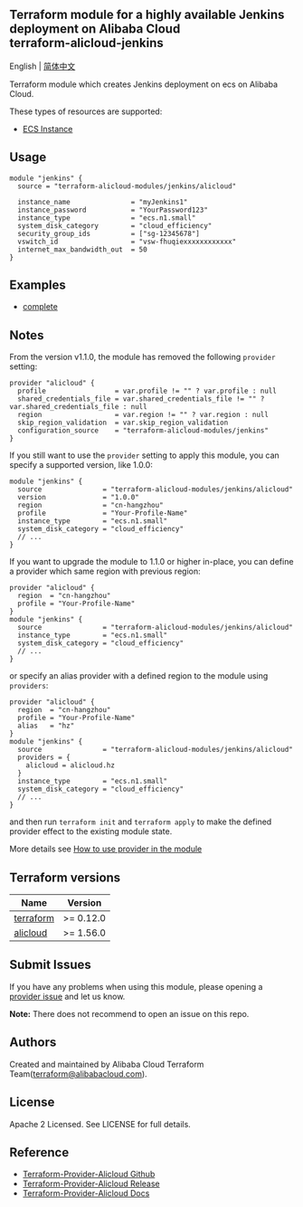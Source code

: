 Terraform module for a highly available Jenkins deployment on Alibaba Cloud  
terraform-alicloud-jenkins
----------


English | [简体中文](https://github.com/terraform-alicloud-modules/terraform-alicloud-jenkins/blob/master/README-CN.md)

Terraform module which creates Jenkins deployment on ecs on Alibaba Cloud. 

These types of resources are supported:

* [ECS Instance](https://www.terraform.io/docs/providers/alicloud/r/instance.html)

## Usage

```hcl
module "jenkins" {
  source = "terraform-alicloud-modules/jenkins/alicloud"

  instance_name               = "myJenkins1"
  instance_password           = "YourPassword123"
  instance_type               = "ecs.n1.small"
  system_disk_category        = "cloud_efficiency"
  security_group_ids          = ["sg-12345678"]
  vswitch_id                  = "vsw-fhuqiexxxxxxxxxxxx"
  internet_max_bandwidth_out  = 50
}
```

## Examples

* [complete](https://github.com/terraform-alicloud-modules/terraform-alicloud-jenkins/tree/master/examples/complete)

## Notes
From the version v1.1.0, the module has removed the following `provider` setting:

```hcl
provider "alicloud" {
  profile                 = var.profile != "" ? var.profile : null
  shared_credentials_file = var.shared_credentials_file != "" ? var.shared_credentials_file : null
  region                  = var.region != "" ? var.region : null
  skip_region_validation  = var.skip_region_validation
  configuration_source    = "terraform-alicloud-modules/jenkins"
}
```

If you still want to use the `provider` setting to apply this module, you can specify a supported version, like 1.0.0:

```hcl
module "jenkins" {
  source               = "terraform-alicloud-modules/jenkins/alicloud"
  version              = "1.0.0"
  region               = "cn-hangzhou"
  profile              = "Your-Profile-Name"
  instance_type        = "ecs.n1.small"
  system_disk_category = "cloud_efficiency"
  // ...
}
```

If you want to upgrade the module to 1.1.0 or higher in-place, you can define a provider which same region with
previous region:

```hcl
provider "alicloud" {
  region  = "cn-hangzhou"
  profile = "Your-Profile-Name"
}
module "jenkins" {
  source               = "terraform-alicloud-modules/jenkins/alicloud"
  instance_type        = "ecs.n1.small"
  system_disk_category = "cloud_efficiency"
  // ...
}
```
or specify an alias provider with a defined region to the module using `providers`:

```hcl
provider "alicloud" {
  region  = "cn-hangzhou"
  profile = "Your-Profile-Name"
  alias   = "hz"
}
module "jenkins" {
  source               = "terraform-alicloud-modules/jenkins/alicloud"
  providers = {
    alicloud = alicloud.hz
  }
  instance_type        = "ecs.n1.small"
  system_disk_category = "cloud_efficiency"
  // ...
}
```

and then run `terraform init` and `terraform apply` to make the defined provider effect to the existing module state.

More details see [How to use provider in the module](https://www.terraform.io/docs/language/modules/develop/providers.html#passing-providers-explicitly)

## Terraform versions

| Name | Version |
|------|---------|
| <a name="requirement_terraform"></a> [terraform](#requirement\_terraform) | >= 0.12.0 |
| <a name="requirement_alicloud"></a> [alicloud](#requirement\_alicloud) | >= 1.56.0 |

Submit Issues
-------------
If you have any problems when using this module, please opening a [provider issue](https://github.com/terraform-providers/terraform-provider-alicloud/issues/new) and let us know.

**Note:** There does not recommend to open an issue on this repo.

Authors
-------
Created and maintained by Alibaba Cloud Terraform Team(terraform@alibabacloud.com). 

License
----
Apache 2 Licensed. See LICENSE for full details.

Reference
---------
* [Terraform-Provider-Alicloud Github](https://github.com/terraform-providers/terraform-provider-alicloud)
* [Terraform-Provider-Alicloud Release](https://releases.hashicorp.com/terraform-provider-alicloud/)
* [Terraform-Provider-Alicloud Docs](https://www.terraform.io/docs/providers/alicloud/index.html)
